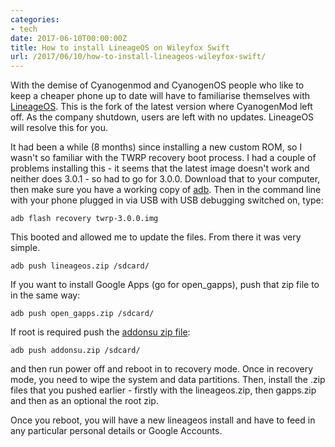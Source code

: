 ```yaml
---
categories:
- tech
date: 2017-06-10T00:00:00Z
title: How to install LineageOS on Wileyfox Swift
url: /2017/06/10/how-to-install-lineageos-wileyfox-swift/
---
```


With the demise of Cyanogenmod and CyanogenOS people who like to keep a cheaper phone up to date will have to familiarise themselves with [LineageOS](http://lineageos.org). This is the fork of the latest version where CyanogenMod left off. As the company shutdown, users are left with no updates. LineageOS will resolve this for you. 

It had been a while (8 months) since installing a new custom ROM, so I wasn't so familiar with the TWRP recovery boot process. I had a couple of problems installing this - it seems that the latest image doesn't work and neither does 3.0.1 - so had to go for 3.0.0. Download that to your computer, then make sure you have a working copy of [adb](https://developer.android.com/studio/command-line/adb.html). Then in the command line with your phone plugged in via USB with USB debugging switched on, type: 

    adb flash recovery twrp-3.0.0.img 


This booted and allowed me to update the files. From there it was very simple.

    adb push lineageos.zip /sdcard/

If you want to install Google Apps (go for open_gapps), push that zip file to in the same way:

    adb push open_gapps.zip /sdcard/ 

If root is required push the [addonsu zip file](https://download.lineageos.org/extra):

    adb push addonsu.zip /sdcard/

and then run power off and reboot in to recovery mode. Once in recovery mode, you need to wipe the system and data partitions. Then, install the .zip files that you pushed earlier - firstly with the lineageos.zip, then gapps.zip and then as an optional the root zip.

Once you reboot, you will have a new lineageos install and have to feed in any particular personal details or Google Accounts. 
